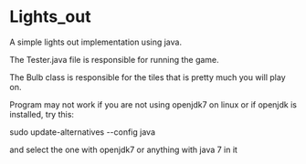Lights_out
==========

A simple lights out implementation using java.

The Tester.java file is responsible for running the game.

The Bulb class is responsible for the tiles that is pretty much you will play on.

Program may not work if you are not using openjdk7 on linux
or if openjdk is installed, try this:

sudo update-alternatives --config java


and select the one with openjdk7 or anything with java 7 in it
